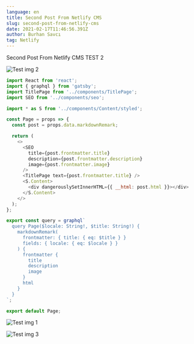 ```yaml
---
language: en
title: Second Post From Netlify CMS
slug: second-post-from-netlify-cms
date: 2021-02-17T11:46:56.391Z
author: Burhan Savcı
tag: Netlify
---
```



Second Post From Netlify CMS TEST 2

![Test img 2](images/uploads/test_img_2.jpg "Test img 2")

```javascript
import React from 'react';
import { graphql } from 'gatsby';
import TitlePage from '../components/TitlePage';
import SEO from '../components/seo';

import * as S from '../components/Content/styled';

const Page = props => {
  const post = props.data.markdownRemark;

  return (
    <>
      <SEO
        title={post.frontmatter.title}
        description={post.frontmatter.description}
        image={post.frontmatter.image}
      />
      <TitlePage text={post.frontmatter.title} />
      <S.Content>
        <div dangerouslySetInnerHTML={{ __html: post.html }}></div>
      </S.Content>
    </>
  );
};

export const query = graphql`
  query Page($locale: String!, $title: String!) {
    markdownRemark(
      frontmatter: { title: { eq: $title } }
      fields: { locale: { eq: $locale } }
    ) {
      frontmatter {
        title
        description
        image
      }
      html
    }
  }
`;

export default Page;
```



![Test img 1](images/uploads/test_img_1.jpg "Test img 1")



![Test img 3](images/uploads/test_img_3.jpg "Test img 3")